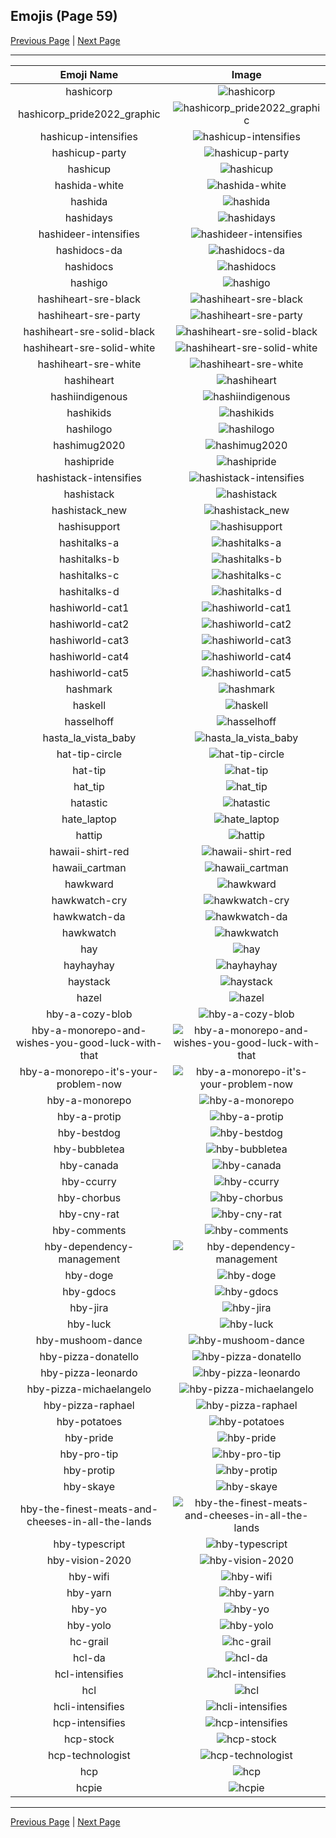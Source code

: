 
## Emojis (Page 59)

[Previous Page](/docs/hc/page-h-0058.md)
  | [Next Page](/docs/hc/page-h-0060.md)

<hr />

|Emoji Name|Image|
| :-: | :-: |
|hashicorp| ![hashicorp](/emojis/hc/hashicorp.png)|
|hashicorp_pride2022_graphic| ![hashicorp_pride2022_graphic](/emojis/hc/hashicorp_pride2022_graphic.png)|
|hashicup-intensifies| ![hashicup-intensifies](/emojis/hc/hashicup-intensifies.gif)|
|hashicup-party| ![hashicup-party](/emojis/hc/hashicup-party.gif)|
|hashicup| ![hashicup](/emojis/hc/hashicup.png)|
|hashida-white| ![hashida-white](/emojis/hc/hashida-white.png)|
|hashida| ![hashida](/emojis/hc/hashida.png)|
|hashidays| ![hashidays](/emojis/hc/hashidays.png)|
|hashideer-intensifies| ![hashideer-intensifies](/emojis/hc/hashideer-intensifies.gif)|
|hashidocs-da| ![hashidocs-da](/emojis/hc/hashidocs-da.png)|
|hashidocs| ![hashidocs](/emojis/hc/hashidocs.png)|
|hashigo| ![hashigo](/emojis/hc/hashigo.jpg)|
|hashiheart-sre-black| ![hashiheart-sre-black](/emojis/hc/hashiheart-sre-black.png)|
|hashiheart-sre-party| ![hashiheart-sre-party](/emojis/hc/hashiheart-sre-party.gif)|
|hashiheart-sre-solid-black| ![hashiheart-sre-solid-black](/emojis/hc/hashiheart-sre-solid-black.png)|
|hashiheart-sre-solid-white| ![hashiheart-sre-solid-white](/emojis/hc/hashiheart-sre-solid-white.png)|
|hashiheart-sre-white| ![hashiheart-sre-white](/emojis/hc/hashiheart-sre-white.png)|
|hashiheart| ![hashiheart](/emojis/hc/hashiheart.png)|
|hashiindigenous| ![hashiindigenous](/emojis/hc/hashiindigenous.png)|
|hashikids| ![hashikids](/emojis/hc/hashikids.png)|
|hashilogo| ![hashilogo](/emojis/hc/hashilogo.jpg)|
|hashimug2020| ![hashimug2020](/emojis/hc/hashimug2020.png)|
|hashipride| ![hashipride](/emojis/hc/hashipride.png)|
|hashistack-intensifies| ![hashistack-intensifies](/emojis/hc/hashistack-intensifies.gif)|
|hashistack| ![hashistack](/emojis/hc/hashistack.png)|
|hashistack_new| ![hashistack_new](/emojis/hc/hashistack_new.png)|
|hashisupport| ![hashisupport](/emojis/hc/hashisupport.png)|
|hashitalks-a| ![hashitalks-a](/emojis/hc/hashitalks-a.png)|
|hashitalks-b| ![hashitalks-b](/emojis/hc/hashitalks-b.png)|
|hashitalks-c| ![hashitalks-c](/emojis/hc/hashitalks-c.png)|
|hashitalks-d| ![hashitalks-d](/emojis/hc/hashitalks-d.png)|
|hashiworld-cat1| ![hashiworld-cat1](/emojis/hc/hashiworld-cat1.png)|
|hashiworld-cat2| ![hashiworld-cat2](/emojis/hc/hashiworld-cat2.png)|
|hashiworld-cat3| ![hashiworld-cat3](/emojis/hc/hashiworld-cat3.png)|
|hashiworld-cat4| ![hashiworld-cat4](/emojis/hc/hashiworld-cat4.png)|
|hashiworld-cat5| ![hashiworld-cat5](/emojis/hc/hashiworld-cat5.png)|
|hashmark| ![hashmark](/emojis/hc/hashmark.jpg)|
|haskell| ![haskell](/emojis/hc/haskell.png)|
|hasselhoff| ![hasselhoff](/emojis/hc/hasselhoff.jpg)|
|hasta_la_vista_baby| ![hasta_la_vista_baby](/emojis/hc/hasta_la_vista_baby.gif)|
|hat-tip-circle| ![hat-tip-circle](/emojis/hc/hat-tip-circle.gif)|
|hat-tip| ![hat-tip](/emojis/hc/hat-tip.gif)|
|hat_tip| ![hat_tip](/emojis/hc/hat_tip.gif)|
|hatastic| ![hatastic](/emojis/hc/hatastic.jpg)|
|hate_laptop| ![hate_laptop](/emojis/hc/hate_laptop.gif)|
|hattip| ![hattip](/emojis/hc/hattip.png)|
|hawaii-shirt-red| ![hawaii-shirt-red](/emojis/hc/hawaii-shirt-red.png)|
|hawaii_cartman| ![hawaii_cartman](/emojis/hc/hawaii_cartman.gif)|
|hawkward| ![hawkward](/emojis/hc/hawkward.jpg)|
|hawkwatch-cry| ![hawkwatch-cry](/emojis/hc/hawkwatch-cry.png)|
|hawkwatch-da| ![hawkwatch-da](/emojis/hc/hawkwatch-da.png)|
|hawkwatch| ![hawkwatch](/emojis/hc/hawkwatch.png)|
|hay| ![hay](/emojis/hc/hay.png)|
|hayhayhay| ![hayhayhay](/emojis/hc/hayhayhay.png)|
|haystack| ![haystack](/emojis/hc/haystack.png)|
|hazel| ![hazel](/emojis/hc/hazel.png)|
|hby-a-cozy-blob| ![hby-a-cozy-blob](/emojis/hc/hby-a-cozy-blob.png)|
|hby-a-monorepo-and-wishes-you-good-luck-with-that| ![hby-a-monorepo-and-wishes-you-good-luck-with-that](/emojis/hc/hby-a-monorepo-and-wishes-you-good-luck-with-that.png)|
|hby-a-monorepo-it's-your-problem-now| ![hby-a-monorepo-it's-your-problem-now](/emojis/hc/hby-a-monorepo-it's-your-problem-now.png)|
|hby-a-monorepo| ![hby-a-monorepo](/emojis/hc/hby-a-monorepo.png)|
|hby-a-protip| ![hby-a-protip](/emojis/hc/hby-a-protip.png)|
|hby-bestdog| ![hby-bestdog](/emojis/hc/hby-bestdog.png)|
|hby-bubbletea| ![hby-bubbletea](/emojis/hc/hby-bubbletea.png)|
|hby-canada| ![hby-canada](/emojis/hc/hby-canada.png)|
|hby-ccurry| ![hby-ccurry](/emojis/hc/hby-ccurry.png)|
|hby-chorbus| ![hby-chorbus](/emojis/hc/hby-chorbus.png)|
|hby-cny-rat| ![hby-cny-rat](/emojis/hc/hby-cny-rat.png)|
|hby-comments| ![hby-comments](/emojis/hc/hby-comments.png)|
|hby-dependency-management| ![hby-dependency-management](/emojis/hc/hby-dependency-management.png)|
|hby-doge| ![hby-doge](/emojis/hc/hby-doge.png)|
|hby-gdocs| ![hby-gdocs](/emojis/hc/hby-gdocs.png)|
|hby-jira| ![hby-jira](/emojis/hc/hby-jira.png)|
|hby-luck| ![hby-luck](/emojis/hc/hby-luck.png)|
|hby-mushoom-dance| ![hby-mushoom-dance](/emojis/hc/hby-mushoom-dance.gif)|
|hby-pizza-donatello| ![hby-pizza-donatello](/emojis/hc/hby-pizza-donatello.png)|
|hby-pizza-leonardo| ![hby-pizza-leonardo](/emojis/hc/hby-pizza-leonardo.png)|
|hby-pizza-michaelangelo| ![hby-pizza-michaelangelo](/emojis/hc/hby-pizza-michaelangelo.png)|
|hby-pizza-raphael| ![hby-pizza-raphael](/emojis/hc/hby-pizza-raphael.png)|
|hby-potatoes| ![hby-potatoes](/emojis/hc/hby-potatoes.gif)|
|hby-pride| ![hby-pride](/emojis/hc/hby-pride.png)|
|hby-pro-tip| ![hby-pro-tip](/emojis/hc/hby-pro-tip.png)|
|hby-protip| ![hby-protip](/emojis/hc/hby-protip.png)|
|hby-skaye| ![hby-skaye](/emojis/hc/hby-skaye.png)|
|hby-the-finest-meats-and-cheeses-in-all-the-lands| ![hby-the-finest-meats-and-cheeses-in-all-the-lands](/emojis/hc/hby-the-finest-meats-and-cheeses-in-all-the-lands.png)|
|hby-typescript| ![hby-typescript](/emojis/hc/hby-typescript.png)|
|hby-vision-2020| ![hby-vision-2020](/emojis/hc/hby-vision-2020.png)|
|hby-wifi| ![hby-wifi](/emojis/hc/hby-wifi.png)|
|hby-yarn| ![hby-yarn](/emojis/hc/hby-yarn.png)|
|hby-yo| ![hby-yo](/emojis/hc/hby-yo.png)|
|hby-yolo| ![hby-yolo](/emojis/hc/hby-yolo.png)|
|hc-grail| ![hc-grail](/emojis/hc/hc-grail.png)|
|hcl-da| ![hcl-da](/emojis/hc/hcl-da.png)|
|hcl-intensifies| ![hcl-intensifies](/emojis/hc/hcl-intensifies.gif)|
|hcl| ![hcl](/emojis/hc/hcl.png)|
|hcli-intensifies| ![hcli-intensifies](/emojis/hc/hcli-intensifies.gif)|
|hcp-intensifies| ![hcp-intensifies](/emojis/hc/hcp-intensifies.gif)|
|hcp-stock| ![hcp-stock](/emojis/hc/hcp-stock.png)|
|hcp-technologist| ![hcp-technologist](/emojis/hc/hcp-technologist.png)|
|hcp| ![hcp](/emojis/hc/hcp.png)|
|hcpie| ![hcpie](/emojis/hc/hcpie.png)|

<hr/>

[Previous Page](/docs/hc/page-h-0058.md)
  | [Next Page](/docs/hc/page-h-0060.md)
